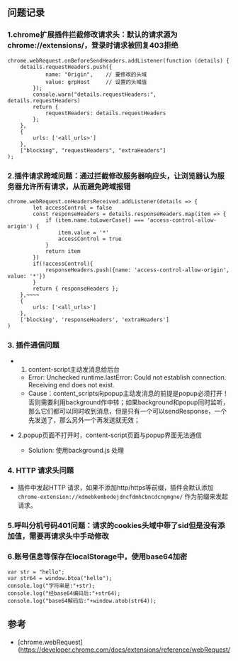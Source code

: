 ## 问题记录

### 1.chrome扩展插件拦截修改请求头：默认的请求源为chrome://extensions/，登录时请求被回复403拒绝
```
chrome.webRequest.onBeforeSendHeaders.addListener(function (details) {
    details.requestHeaders.push({
            name: "Origin",    // 要修改的头域
            value: grpHost     // 设置的头域值
        });
        console.warn("details.requestHeaders:", details.requestHeaders)
        return {
            requestHeaders: details.requestHeaders
        };
    },
    {
        urls: ['<all_urls>']
    },
    ["blocking", "requestHeaders", "extraHeaders"]
);
```

### 2.插件请求跨域问题：通过拦截修改服务器响应头，让浏览器认为服务器允许所有请求，从而避免跨域报错

```
chrome.webRequest.onHeadersReceived.addListener(details => {
        let accessControl = false
        const responseHeaders = details.responseHeaders.map(item => {
            if (item.name.toLowerCase() === 'access-control-allow-origin') {
                item.value = '*'
                accessControl = true
            }
            return item
        })
        if(!accessControl){
            responseHeaders.push({name: 'access-control-allow-origin', value: '*'})
        }
        return { responseHeaders };
    },~~~~
    {
        urls: ['<all_urls>']
    },
    ['blocking', 'responseHeaders', 'extraHeaders']
)
```

### 3. 插件通信问题

- 1. content-script主动发消息给后台
    - Error: Unchecked runtime.lastError: Could not establish connection. Receiving end does not exist.
    - Cause：content_scripts向popup主动发消息的前提是popup必须打开！否则需要利用background作中转；如果background和popup同时监听，那么它们都可以同时收到消息，但是只有一个可以sendResponse，一个先发送了，那么另外一个再发送就无效；

- 2.popup页面不打开时，content-script页面与popup界面无法通信
    - Solution: 使用background.js 处理

### 4. HTTP 请求头问题
- 插件中发起HTTP 请求，如果不添加http/https等前缀，插件会默认添加 `chrome-extension://kdmebkembodejdncfdmhcbncdcngmgne/` 作为前缀来发起请求。


### 5.呼叫分机号码401问题：请求的cookies头域中带了sid但是没有添加值，需要再请求头中手动修改

### 6.账号信息等保存在localStorage中，使用base64加密

```
var str = "hello";
var str64 = window.btoa("hello");
console.log("字符串是:"+str);
console.log("经base64编码后:"+str64);
console.log("base64解码后:"+window.atob(str64));
```


## 参考

- [chrome.webRequest](https://developer.chrome.com/docs/extensions/reference/webRequest/
